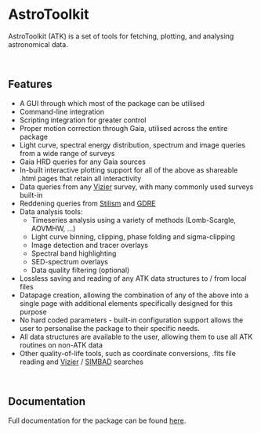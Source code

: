 AstroToolkit
============

AstroToolkit (ATK) is a set of tools for fetching, plotting, and analysing astronomical data.

<br>

Features
--------

* A GUI through which most of the package can be utilised
* Command-line integration
* Scripting integration for greater control
* Proper motion correction through Gaia, utilised across the entire package
* Light curve, spectral energy distribution, spectrum and image queries from a wide range of surveys
* Gaia HRD queries for any Gaia sources
* In-built interactive plotting support for all of the above as shareable .html pages that retain all interactivity
* Data queries from any [Vizier](https://vizier.cds.unistra.fr/) survey, with many commonly used surveys built-in
* Reddening queries from [Stilism](https://stilism.obspm.fr/) and [GDRE](https://irsa.ipac.caltech.edu/applications/DUST/)
* Data analysis tools: 
    * Timeseries analysis using a variety of methods (Lomb-Scargle, AOVMHW, ...)
    * Light curve binning, clipping, phase folding and sigma-clipping
    * Image detection and tracer overlays
    * Spectral band highlighting
    * SED-spectrum overlays
    * Data quality filtering (optional)
* Lossless saving and reading of any ATK data structures to / from local files
* Datapage creation, allowing the combination of any of the above into a single page with additional elements specifically designed for this purpose
* No hard coded parameters - built-in configuration support allows the user to personalise the package to their specific needs.
* All data structures are available to the user, allowing them to use all ATK routines on non-ATK data
* Other quality-of-life tools, such as coordinate conversions, .fits file reading and [Vizier](https://vizier.cds.unistra.fr/) / [SIMBAD](https://simbad.u-strasbg.fr/simbad/) searches

<br>

Documentation
-------------

Full documentation for the package can be found [here](https://astrotoolkit.readthedocs.io/en/latest/). 
